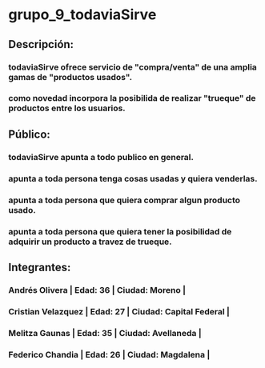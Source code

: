# grupo_9_todaviaSirve
## Descripción:
### todaviaSirve ofrece servicio de "compra/venta" de una amplia gamas de "productos usados".
### como novedad incorpora la posibilida de realizar "trueque" de productos entre los usuarios.

## Público:
### todaviaSirve apunta a todo publico en general.
### apunta a toda persona tenga cosas usadas y quiera venderlas.
### apunta a toda persona que quiera comprar algun producto usado.
### apunta a toda persona que quiera tener la posibilidad de adquirir un producto a travez de trueque.

## Integrantes:
### Andrés Olivera | Edad: 36 | Ciudad: Moreno |
### Cristian Velazquez | Edad: 27 | Ciudad: Capital Federal |
### Melitza Gaunas | Edad: 35 | Ciudad: Avellaneda |
### Federico Chandia | Edad: 26 | Ciudad: Magdalena |

